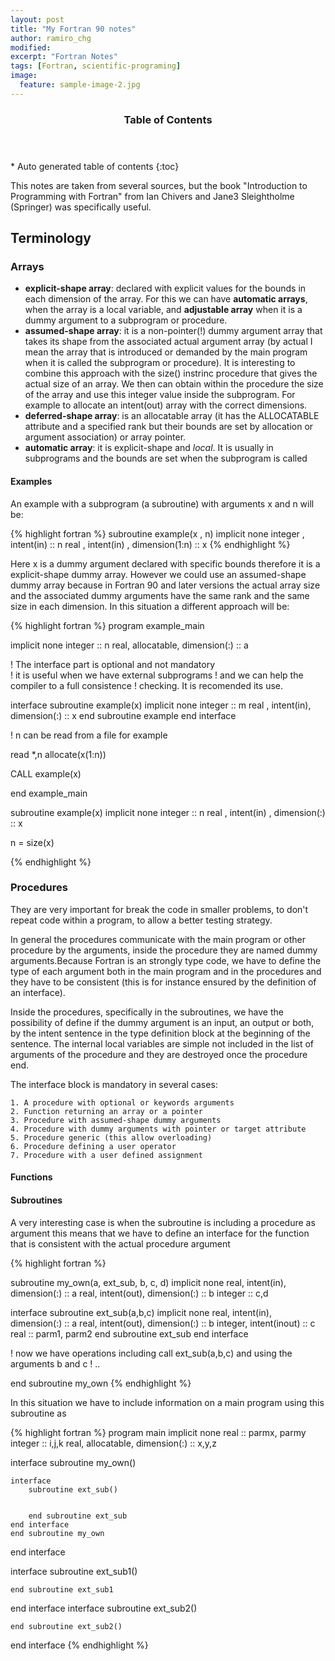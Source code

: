 ```yaml
---
layout: post
title: "My Fortran 90 notes"
author: ramiro_chg
modified:
excerpt: "Fortran Notes"
tags: [Fortran, scientific-programing]
image:
  feature: sample-image-2.jpg
---
```


<section id="table-of-contents" class="toc">
  <header>
    <h3>Table of Contents</h3>
  </header>
<div id="drawer" markdown="1">
*  Auto generated table of contents
{:toc}
</div>
</section><!-- /#table-of-contents -->

This notes are taken from several sources, but the book "Introduction to Programming with Fortran" from Ian Chivers and Jane3 Sleightholme (Springer) was specifically useful.

## Terminology

### Arrays

- **explicit-shape array**: declared with explicit values for the bounds in each dimension of the array. For this we can have **automatic arrays**, when the array is a local variable, and **adjustable array** when it is a dummy argument to a subprogram or procedure.
- **assumed-shape array**: it is a non-pointer(!) dummy argument array that takes its shape from the associated actual argument array (by actual I mean the array that is introduced or demanded by the main program when it is called the subprogram or procedure). It is interesting to combine this approach with the size() instrinc procedure that gives the actual size of an array. We then can obtain within the procedure the size of the array and use this integer value inside the subprogram. For example to allocate an intent(out) array with the correct dimensions.
- **deferred-shape array**: is an allocatable array (it has the ALLOCATABLE attribute and a specified rank but their bounds are set by allocation or argument association) or array pointer.
- **automatic array**: it is explicit-shape and *local*. It is usually in subprograms and the bounds are set when the subprogram is called

#### Examples

An example with a subprogram (a subroutine) with arguments x and n will be:

{% highlight fortran %}
subroutine example(x , n)
implicit none
integer     , intent(in)                     :: n
real        , intent(in)    , dimension(1:n) :: x
{% endhighlight %}

Here x is a dummy argument declared with specific bounds therefore it is a explicit-shape dummy array. However we could use an assumed-shape dummy array because in Fortran 90 and later versions the actual array size and the associated dummy arguments have the same rank and the same size in each dimension. In this situation a different approach will be:

{% highlight fortran %}
  program example_main

  implicit none
  integer                         :: n
  real, allocatable, dimension(:) :: a

  ! The interface part is optional and not mandatory  
  ! it is useful when we have external subprograms
  ! and we can help the compiler to a full consistence
  ! checking. It is recomended its use.

  interface
     subroutine example(x)
        implicit none
        integer                           :: m
        real   , intent(in), dimension(:) :: x
    end subroutine example
  end interface

  ! n can be read from a file for example

  read *,n
  allocate(x(1:n))

  CALL example(x)

  end example_main


  subroutine example(x)
  implicit none
  integer                                    :: n
  real        , intent(in)    , dimension(:) :: x

  n = size(x)

  {% endhighlight %}

### Procedures

They are very important for break the code in smaller problems, to don't repeat code within a program, to allow a better testing strategy.

In general the procedures communicate with the main program or other procedure by the arguments, inside the procedure they are named dummy arguments.Because Fortran is an strongly type code, we have to define the type of each argument both in the main program and in the procedures and they have to be consistent (this is for instance ensured by the definition of an interface). 

Inside the procedures, specifically in the subroutines, we have the possibility of define if the dummy argument is an input, an output or both, by the intent sentence in the type definition block at the beginning of the sentence. The internal local variables are simple not included in the list of arguments of the procedure and they are destroyed once the procedure end.

The interface block is mandatory in several cases: 

    1. A procedure with optional or keywords arguments
    2. Function returning an array or a pointer
    3. Procedure with assumed-shape dummy arguments
    4. Procedure with dummy arguments with pointer or target attribute
    5. Procedure generic (this allow overloading)
    6. Procedure defining a user operator
    7. Procedure with a user defined assignment

#### Functions

#### Subroutines

A very interesting case is when the subroutine is including a procedure as argument
this means that we have to define an interface for the function that is consistent
with the actual procedure argument

{% highlight fortran %}

subroutine my_own(a, ext_sub, b, c, d)
implicit none
real, intent(in),  dimension(:) :: a
real, intent(out), dimension(:) :: b
integer                         :: c,d

interface 
    subroutine ext_sub(a,b,c)
    implicit none
    real, intent(in),  dimension(:) :: a
    real, intent(out), dimension(:) :: b
    integer, intent(inout)          :: c
    real                            :: parm1, parm2
    end subroutine ext_sub
end interface

! now we have operations including call ext_sub(a,b,c) and using the arguments b and c 
! ..

end subroutine my_own
{% endhighlight %}


In this situation we have to include information on a main program using this
subroutine as

{% highlight fortran %}
program main
implicit none
real     :: parmx, parmy
integer  :: i,j,k
real, allocatable, dimension(:)  :: x,y,z

interface
    subroutine my_own()

    interface
        subroutine ext_sub()


        end subroutine ext_sub
    end interface
    end subroutine my_own
end interface

interface
    subroutine ext_sub1()

    end subroutine ext_sub1
end interface
interface
    subroutine ext_sub2()

    end subroutine ext_sub2()
end interface
{% endhighlight %}

